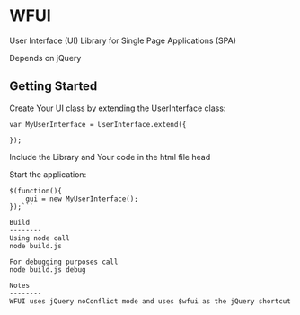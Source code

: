 WFUI
====

User Interface (UI) Library for Single Page Applications (SPA)

Depends on jQuery

Getting Started
----
Create Your UI class by extending the UserInterface class:

```
var MyUserInterface = UserInterface.extend({

});
```

Include the Library and Your code in the html file head

Start the application:

```var gui;
$(function(){
	gui = new MyUserInterface();
});```

Build
--------
Using node call
node build.js

For debugging purposes call
node build.js debug

Notes
--------
WFUI uses jQuery noConflict mode and uses $wfui as the jQuery shortcut
